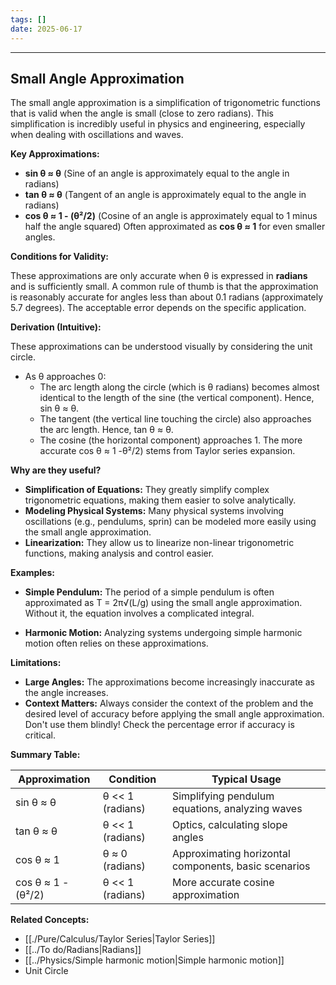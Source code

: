 ```yaml
---
tags: []
date: 2025-06-17
---
```

---  
## Small Angle Approximation  
  
The small angle approximation is a simplification of trigonometric functions that is valid when the angle is small (close to zero radians).  This simplification is incredibly useful in physics and engineering, especially when dealing with oscillations and waves.  
  
**Key Approximations:**  
  
*   **sin θ ≈ θ**  (Sine of an angle is approximately equal to the angle in radians)  
*   **tan θ ≈ θ**  (Tangent of an angle is approximately equal to the angle in radians)  
*   **cos θ ≈ 1 - (θ²/2)** (Cosine of an angle is approximately equal to 1 minus half the angle squared)  Often approximated as **cos θ ≈ 1** for even smaller angles.  
  
**Conditions for Validity:**  
  
These approximations are only accurate when θ is expressed in **radians** and is sufficiently small.  A common rule of thumb is that the approximation is reasonably accurate for angles less than about 0.1 radians (approximately 5.7 degrees).  The acceptable error depends on the specific application.  
  
**Derivation (Intuitive):**  
  
These approximations can be understood visually by considering the unit circle.  
  
*   As θ approaches 0:  
    *   The arc length along the circle (which is θ radians) becomes almost identical to the length of the sine (the vertical component). Hence, sin θ ≈ θ.  
    *   The tangent (the vertical line touching the circle) also approaches the arc length. Hence, tan θ ≈ θ.  
    *   The cosine (the horizontal component) approaches 1.  The more accurate cos θ ≈ 1 -θ²/2) stems from Taylor series expansion.  
  
**Why are they useful?**  
  
*   **Simplification of Equations:** They greatly simplify complex trigonometric equations, making them easier to solve analytically.  
*   **Modeling Physical Systems:**  Many physical systems involving oscillations (e.g., pendulums, sprin) can be modeled more easily using the small angle approximation.  
*   **Linearization:**  They allow us to linearize non-linear trigonometric functions, making analysis and control easier.  
  
**Examples:**  
  
*   **Simple Pendulum:** The period of a simple pendulum is often approximated as T = 2π√(L/g) using the small angle approximation.  Without it, the equation involves a complicated integral.  
  
*   **Harmonic Motion:** Analyzing systems undergoing simple harmonic motion often relies on these approximations.  
  
**Limitations:**  
  
*   **Large Angles:**  The approximations become increasingly inaccurate as the angle increases.  
*   **Context Matters:**  Always consider the context of the problem and the desired level of accuracy before applying the small angle approximation.  Don't use them blindly!  Check the percentage error if accuracy is critical.  
  
**Summary Table:**  
  
| Approximation | Condition           | Typical Usage                                      |  
|--------------|--------------------|-------------------------------------------------|  
| sin θ ≈ θ    | θ << 1 (radians) | Simplifying pendulum equations, analyzing waves  |  
| tan θ ≈ θ    | θ << 1 (radians) | Optics, calculating slope angles                |  
| cos θ ≈ 1    | θ ≈ 0 (radians) |  Approximating horizontal components, basic scenarios |  
| cos θ ≈ 1 - (θ²/2) | θ << 1 (radians) | More accurate cosine approximation          |  
  
**Related Concepts:**  
  
*   [[./Pure/Calculus/Taylor Series|Taylor Series]]  
*   [[../To do/Radians|Radians]]  
*   [[../Physics/Simple harmonic motion|Simple harmonic motion]]  
*   Unit Circle  
